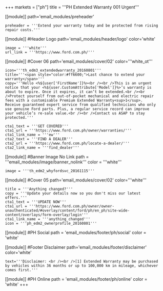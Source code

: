 +++
markets = ["ph"]
title = '''PH Extended Warranty 001 Urgent'''

[[module]]
path='email_modules/preheader'

	preheader = '''Extend your warranty today and be protected from rising repair costs.'''

[[module]] #Header Logo
path='email_modules/header/logo'
color='white'

	image = '''white'''
	url_link = '''https://www.ford.com.ph/'''

[[module]] #Cover 06
path='email_modules/cover/02'
color='''white_ot'''

	icon='''th_edm3_extendedwarranty_20160801'''
	title='''<span style="color:#ff6600;">Last chance to extend your warranty</span>'''
	copy='''Hello <%${user['FirstName']}%><br /><br />This is an urgent notice that your <%${user.CustomAttribute['Model']}%>’s warranty is about to expire. Once it expires, it can’t be extended.<br /><br />Protect yourself from out-of-pocket mechanical and electric repair fees with a customisable Premium Extended Warranty<sup>1</sup>. Receive guaranteed expert service from qualified technicians who only use genuine Ford parts. Plus, a regular service record can improve your vehicle’s re-sale value.<br /><br />Contact us ASAP to stay protected.'''

	cta1_text = '''GET COVERED'''
	cta1_url = '''https://www.ford.com.ph/owner/warranties/'''
	cta1_link_name = '''ew'''
	cta2_text = '''FIND A DEALER'''
	cta2_url = '''https://www.ford.com.ph/locate-a-dealer/'''
	cta2_link_name = '''find_dealer'''

[[module]] #Banner Image No Link
path = '''email_modules/image/banner_nolink'''
color = '''white'''

	image = '''th_edm2_whyfordsvc_20161115'''

[[module]] #Cover 05
path='email_modules/cover/02'
color='''white'''

	title = '''Anything changed?'''
	copy = '''Update your details now so you don't miss our latest offers.'''
	cta1_text = '''UPDATE NOW'''
	cta1_url = '''https://www.ford.com.ph/owner/owner-unauthenticated/#overlay/content/ford/ph/en_ph/site-wide-content/overlays/form-overlay/login'''
	cta1_link_name = '''anything_changed'''
	icon = '''ph_edm2_ownerprofile_20160801'''

[[module]] #PH Social
path = 'email_modules/footer/ph/social'
color = 'white'

[[module]] #Footer Disclaimer
path='email_modules/footer/disclaimer'
color='white'

	text='''Disclaimer: <br /><br />[1] Extended Warranty may be purchased by vehicles within 36 months or up to 100,000 km in mileage, whichever comes first.'''

[[module]] #PH Online
path = 'email_modules/footer/ph/online'
color = 'white'
+++